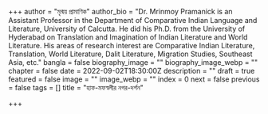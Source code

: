 +++
author = "মৃন্ময় প্রামাণিক"
author_bio = "Dr. Mrinmoy Pramanick is an Assistant Professor in the Department of Comparative Indian Language and Literature, University of Calcutta. He did his Ph.D. from the University of Hyderabad on Translation and Imagination of Indian Literature and World Literature.  His areas of research interest are Comparative Indian Literature, Translation, World Literature, Dalit Literature, Migration Studies, Southeast Asia, etc."
bangla = false
biography_image = ""
biography_image_webp = ""
chapter = false
date = 2022-09-02T18:30:00Z
description = ""
draft = true
featured = false
image = ""
image_webp = ""
index = 0
next = false
previous = false
tags = []
title = "হাফ-মফস্বলীর নগর-দর্শন"

+++
